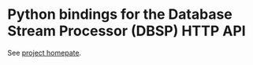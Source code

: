 # Python bindings for the Database Stream Processor (DBSP) HTTP API 

See [project homepate](https://github.com/vmware/database-stream-processor).
